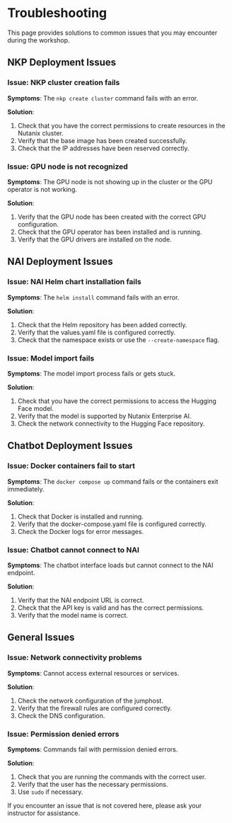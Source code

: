 


# Troubleshooting

This page provides solutions to common issues that you may encounter during the workshop.

## NKP Deployment Issues

### Issue: NKP cluster creation fails

**Symptoms**: The `nkp create cluster` command fails with an error.

**Solution**: 
1. Check that you have the correct permissions to create resources in the Nutanix cluster.
2. Verify that the base image has been created successfully.
3. Check that the IP addresses have been reserved correctly.

### Issue: GPU node is not recognized

**Symptoms**: The GPU node is not showing up in the cluster or the GPU operator is not working.

**Solution**:
1. Verify that the GPU node has been created with the correct GPU configuration.
2. Check that the GPU operator has been installed and is running.
3. Verify that the GPU drivers are installed on the node.

## NAI Deployment Issues

### Issue: NAI Helm chart installation fails

**Symptoms**: The `helm install` command fails with an error.

**Solution**:
1. Check that the Helm repository has been added correctly.
2. Verify that the values.yaml file is configured correctly.
3. Check that the namespace exists or use the `--create-namespace` flag.

### Issue: Model import fails

**Symptoms**: The model import process fails or gets stuck.

**Solution**:
1. Check that you have the correct permissions to access the Hugging Face model.
2. Verify that the model is supported by Nutanix Enterprise AI.
3. Check the network connectivity to the Hugging Face repository.

## Chatbot Deployment Issues

### Issue: Docker containers fail to start

**Symptoms**: The `docker compose up` command fails or the containers exit immediately.

**Solution**:
1. Check that Docker is installed and running.
2. Verify that the docker-compose.yaml file is configured correctly.
3. Check the Docker logs for error messages.

### Issue: Chatbot cannot connect to NAI

**Symptoms**: The chatbot interface loads but cannot connect to the NAI endpoint.

**Solution**:
1. Verify that the NAI endpoint URL is correct.
2. Check that the API key is valid and has the correct permissions.
3. Verify that the model name is correct.

## General Issues

### Issue: Network connectivity problems

**Symptoms**: Cannot access external resources or services.

**Solution**:
1. Check the network configuration of the jumphost.
2. Verify that the firewall rules are configured correctly.
3. Check the DNS configuration.

### Issue: Permission denied errors

**Symptoms**: Commands fail with permission denied errors.

**Solution**:
1. Check that you are running the commands with the correct user.
2. Verify that the user has the necessary permissions.
3. Use `sudo` if necessary.

If you encounter an issue that is not covered here, please ask your instructor for assistance.

